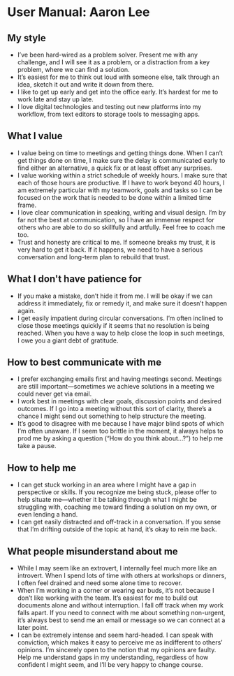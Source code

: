 # User Manual: Aaron Lee

## My style
* I’ve been hard-wired as a problem solver. Present me with any challenge, and I will see it as a problem, or a distraction from a key problem, where we can find a solution.
* It’s easiest for me to think out loud with someone else, talk through an idea, sketch it out and write it down from there.
* I like to get up early and get into the office early. It’s hardest for me to work late and stay up late.
* I love digital technologies and testing out new platforms into my workflow, from text editors to storage tools to messaging apps.

## What I value
* I value being on time to meetings and getting things done. When I can’t get things done on time, I make sure the delay is communicated early to find either an alternative, a quick fix or at least offset any surprises.
* I value working within a strict schedule of weekly hours. I make sure that each of those hours are productive. If I have to work beyond 40 hours, I am extremely particular with my teamwork, goals and tasks so I can be focused on the work that is needed to be done within a limited time frame.
* I love clear communication in speaking, writing and visual design. I’m by far not the best at communication, so I have an immense respect for others who are able to do so skillfully and artfully. Feel free to coach me too.
* Trust and honesty are critical to me. If someone breaks my trust, it is very hard to get it back. If it happens, we need to have a serious conversation and long-term plan to rebuild that trust.

## What I don't have patience for
* If you make a mistake, don’t hide it from me. I will be okay if we can address it immediately, fix or remedy it, and make sure it doesn’t happen again.
* I get easily impatient during circular conversations. I’m often inclined to close those meetings quickly if it seems that no resolution is being reached. When you have a way to help close the loop in such meetings, I owe you a giant debt of gratitude.

## How to best communicate with me
* I prefer exchanging emails first and having meetings second. Meetings are still important—sometimes we achieve solutions in a meeting we could never get via email.
* I work best in meetings with clear goals, discussion points and desired outcomes. If I go into a meeting without this sort of clarity, there’s a chance I might send out something to help structure the meeting.
* It’s good to disagree with me because I have major blind spots of which I’m often unaware. If I seem too brittle in the moment, it always helps to prod me by asking a question (“How do you think about...?”) to help me take a pause.

## How to help me
* I can get stuck working in an area where I might have a gap in perspective or skills. If you recognize me being stuck, please offer to help situate me—whether it be talking through what I might be struggling with, coaching me toward finding a solution on my own, or even lending a hand.
* I can get easily distracted and off-track in a conversation. If you sense that I’m drifting outside of the topic at hand, it’s okay to rein me back.

## What people misunderstand about me
* While I may seem like an extrovert, I internally feel much more like an introvert. When I spend lots of time with others at workshops or dinners, I often feel drained and need some alone time to recover.
* When I’m working in a corner or wearing ear buds, it’s not because I don’t like working with the team. It’s easiest for me to build out documents alone and without interruption. I fall off track when my work falls apart. If you need to connect with me about something non-urgent, it’s always best to send me an email or message so we can connect at a later point.
* I can be extremely intense and seem hard-headed. I can speak with conviction, which makes it easy to perceive me as indifferent to others’ opinions. I’m sincerely open to the notion that my opinions are faulty. Help me understand gaps in my understanding, regardless of how confident I might seem, and I’ll be very happy to change course.
